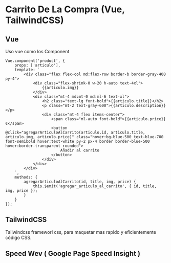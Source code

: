 # Carrito De La Compra (Vue, TailwindCSS)

## Vue
<p>Uso vue como los Component</p>

```
Vue.component('product', {
    props: ['articulo'],
    template: `
        <div class="flex flex-col md:flex-row border-b border-gray-400 py-4">
            <div class="flex-shrink-0 w-20 h-auto text-4xl">
                {{articulo.img}}
            </div>
            <div class="mt-4 md:mt-0 md:ml-6 text-xl">
                <h2 class="text-lg font-bold">{{articulo.title}}</h2>
                <p class="mt-2 text-gray-600">{{articulo.description}}</p>
                <div class="mt-4 flex items-center">
                    <span class="ml-auto font-bold">{{articulo.price}} €</span>
                    <button @click="agregarArticuloAlCarrito(articulo.id, articulo.title, articulo.img, articulo.price)" class="hover:bg-blue-500 text-blue-700 font-semibold hover:text-white py-2 px-4 border border-blue-500 hover:border-transparent rounded">
                        Añadir al carrito
                    </button>
                </div>
            </div>
        </div>
    `,
    methods: {
        agregarArticuloAlCarrito(id, title, img, price) {
            this.$emit('agregar_articulo_al_carrito', { id, title, img, price });
        }
    }
});
```


## TailwindCSS
<p>Tailwindcss frameworl css, para maquetar mas rapido y eficientemente código CSS.</p>

## Speed Wev ( Google Page Speed Insight )